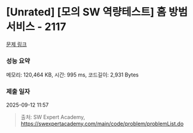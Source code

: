 # [Unrated] [모의 SW 역량테스트] 홈 방범 서비스 - 2117 

[문제 링크](https://swexpertacademy.com/main/code/problem/problemDetail.do?contestProbId=AV5V61LqAf8DFAWu) 

### 성능 요약

메모리: 120,464 KB, 시간: 995 ms, 코드길이: 2,931 Bytes

### 제출 일자

2025-09-12 11:57



> 출처: SW Expert Academy, https://swexpertacademy.com/main/code/problem/problemList.do